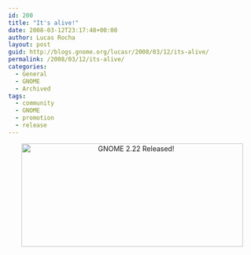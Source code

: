 ```yaml
---
id: 200
title: "It's alive!"
date: 2008-03-12T23:17:48+00:00
author: Lucas Rocha
layout: post
guid: http://blogs.gnome.org/lucasr/2008/03/12/its-alive/
permalink: /2008/03/12/its-alive/
categories:
  - General
  - GNOME
  - Archived
tags:
  - community
  - GNOME
  - promotion
  - release
---
```

<p style="text-align: center;">
  <a href="http://library.gnome.org/misc/release-notes/2.22/"><img class="aligncenter" style="border: 0px none;" alt="GNOME 2.22 Released!" src="http://www.lucasr.org/wp-content/uploads/2008/03/two-twenty-two-banner.png" width="450" height="210" border="0" /></a>
</p>

